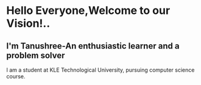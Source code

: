 # Hello Everyone,Welcome to our Vision!..
## I'm Tanushree-An enthusiastic learner and a problem solver
I am a student at KLE Technological University, pursuing computer science course.

